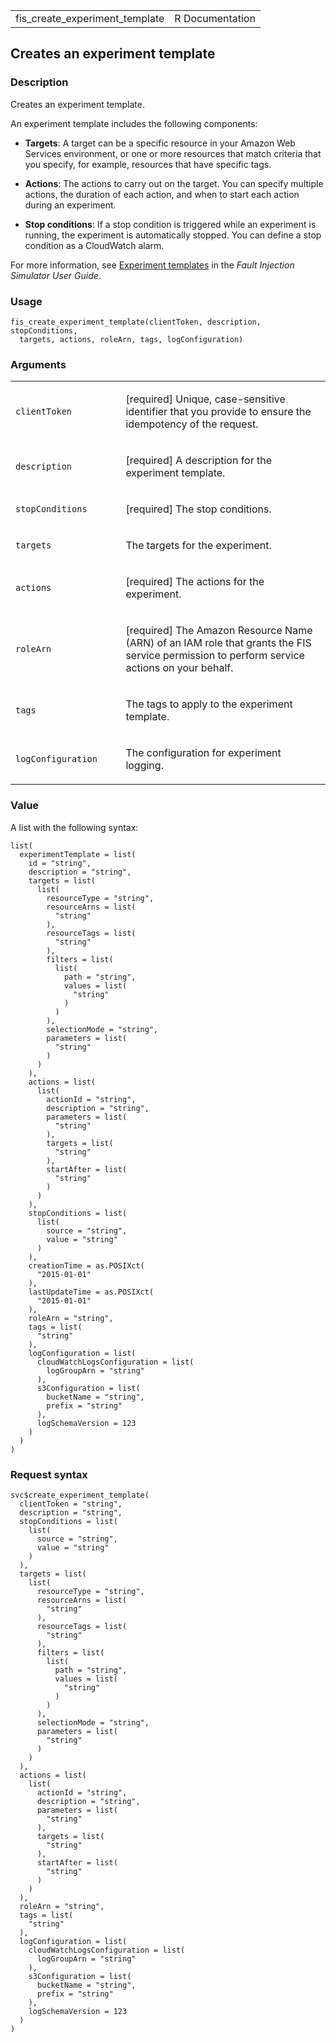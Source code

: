 <table style="width: 100%;">
<tbody>
<tr class="odd">
<td>fis_create_experiment_template</td>
<td style="text-align: right;">R Documentation</td>
</tr>
</tbody>
</table>

## Creates an experiment template

### Description

Creates an experiment template.

An experiment template includes the following components:

-   **Targets**: A target can be a specific resource in your Amazon Web
    Services environment, or one or more resources that match criteria
    that you specify, for example, resources that have specific tags.

-   **Actions**: The actions to carry out on the target. You can specify
    multiple actions, the duration of each action, and when to start
    each action during an experiment.

-   **Stop conditions**: If a stop condition is triggered while an
    experiment is running, the experiment is automatically stopped. You
    can define a stop condition as a CloudWatch alarm.

For more information, see [Experiment
templates](https://docs.aws.amazon.com/fis/latest/userguide/experiment-templates.html)
in the *Fault Injection Simulator User Guide*.

### Usage

    fis_create_experiment_template(clientToken, description, stopConditions,
      targets, actions, roleArn, tags, logConfiguration)

### Arguments

<table>
<colgroup>
<col style="width: 35%" />
<col style="width: 65%" />
</colgroup>
<tbody>
<tr class="odd">
<td><code
id="fis_create_experiment_template_:_clientToken">clientToken</code></td>
<td><p>[required] Unique, case-sensitive identifier that you provide to
ensure the idempotency of the request.</p></td>
</tr>
<tr class="even">
<td><code
id="fis_create_experiment_template_:_description">description</code></td>
<td><p>[required] A description for the experiment template.</p></td>
</tr>
<tr class="odd">
<td><code
id="fis_create_experiment_template_:_stopConditions">stopConditions</code></td>
<td><p>[required] The stop conditions.</p></td>
</tr>
<tr class="even">
<td><code
id="fis_create_experiment_template_:_targets">targets</code></td>
<td><p>The targets for the experiment.</p></td>
</tr>
<tr class="odd">
<td><code
id="fis_create_experiment_template_:_actions">actions</code></td>
<td><p>[required] The actions for the experiment.</p></td>
</tr>
<tr class="even">
<td><code
id="fis_create_experiment_template_:_roleArn">roleArn</code></td>
<td><p>[required] The Amazon Resource Name (ARN) of an IAM role that
grants the FIS service permission to perform service actions on your
behalf.</p></td>
</tr>
<tr class="odd">
<td><code id="fis_create_experiment_template_:_tags">tags</code></td>
<td><p>The tags to apply to the experiment template.</p></td>
</tr>
<tr class="even">
<td><code
id="fis_create_experiment_template_:_logConfiguration">logConfiguration</code></td>
<td><p>The configuration for experiment logging.</p></td>
</tr>
</tbody>
</table>

### Value

A list with the following syntax:

    list(
      experimentTemplate = list(
        id = "string",
        description = "string",
        targets = list(
          list(
            resourceType = "string",
            resourceArns = list(
              "string"
            ),
            resourceTags = list(
              "string"
            ),
            filters = list(
              list(
                path = "string",
                values = list(
                  "string"
                )
              )
            ),
            selectionMode = "string",
            parameters = list(
              "string"
            )
          )
        ),
        actions = list(
          list(
            actionId = "string",
            description = "string",
            parameters = list(
              "string"
            ),
            targets = list(
              "string"
            ),
            startAfter = list(
              "string"
            )
          )
        ),
        stopConditions = list(
          list(
            source = "string",
            value = "string"
          )
        ),
        creationTime = as.POSIXct(
          "2015-01-01"
        ),
        lastUpdateTime = as.POSIXct(
          "2015-01-01"
        ),
        roleArn = "string",
        tags = list(
          "string"
        ),
        logConfiguration = list(
          cloudWatchLogsConfiguration = list(
            logGroupArn = "string"
          ),
          s3Configuration = list(
            bucketName = "string",
            prefix = "string"
          ),
          logSchemaVersion = 123
        )
      )
    )

### Request syntax

    svc$create_experiment_template(
      clientToken = "string",
      description = "string",
      stopConditions = list(
        list(
          source = "string",
          value = "string"
        )
      ),
      targets = list(
        list(
          resourceType = "string",
          resourceArns = list(
            "string"
          ),
          resourceTags = list(
            "string"
          ),
          filters = list(
            list(
              path = "string",
              values = list(
                "string"
              )
            )
          ),
          selectionMode = "string",
          parameters = list(
            "string"
          )
        )
      ),
      actions = list(
        list(
          actionId = "string",
          description = "string",
          parameters = list(
            "string"
          ),
          targets = list(
            "string"
          ),
          startAfter = list(
            "string"
          )
        )
      ),
      roleArn = "string",
      tags = list(
        "string"
      ),
      logConfiguration = list(
        cloudWatchLogsConfiguration = list(
          logGroupArn = "string"
        ),
        s3Configuration = list(
          bucketName = "string",
          prefix = "string"
        ),
        logSchemaVersion = 123
      )
    )
